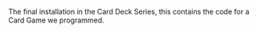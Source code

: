 The final installation in the Card Deck Series, this contains the code for a Card Game we programmed. 